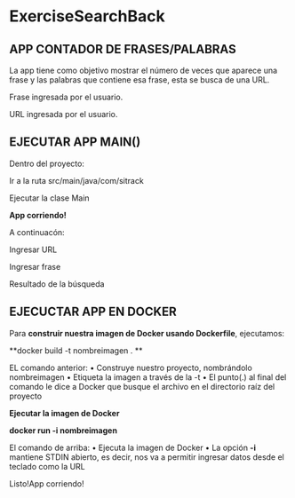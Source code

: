# ExerciseSearchBack

APP CONTADOR DE FRASES/PALABRAS
-------------------------------

La app tiene como objetivo mostrar el número de veces que aparece una frase y las palabras que contiene esa frase, esta se busca de una URL.

Frase ingresada por el usuario.

URL ingresada por el usuario.

EJECUTAR APP MAIN()
--------------------------------

Dentro del proyecto: 

Ir a la ruta src/main/java/com/sitrack

Ejecutar la clase Main

**App corriendo!**

A continuacón:

Ingresar URL 

Ingresar frase

Resultado de la búsqueda


EJECUCTAR APP EN DOCKER
--------------------------------

Para **construir nuestra imagen de Docker usando Dockerfile**, ejecutamos:

**docker build -t nombreimagen . **

EL comando anterior:
• Construye nuestro proyecto, nombrándolo  nombreimagen
• Etiqueta la imagen a través de la -t
• El punto(.) al final del comando le dice a Docker que busque el archivo en el directorio raíz del proyecto 

**Ejecutar la imagen de Docker**

**docker run -i nombreimagen**

El comando de arriba:
• Ejecuta la imagen de Docker 
• La opción **-i** mantiene STDIN abierto, es decir, nos va a permitir ingresar datos desde el teclado como la URL 

Listo!App corriendo!
